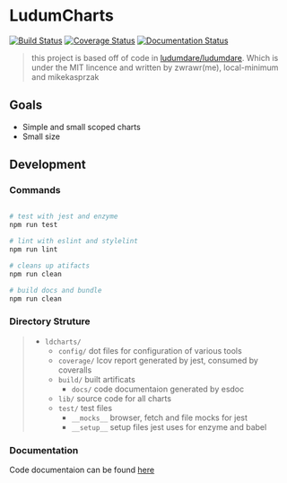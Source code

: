 # LudumCharts
[![Build Status](https://travis-ci.com/zwrawr/ldcharts.svg?branch=master)](https://travis-ci.com/zwrawr/ldcharts)
[![Coverage Status](https://coveralls.io/repos/github/zwrawr/ldcharts/badge.svg?branch=master)](https://coveralls.io/github/zwrawr/ldcharts?branch=master)
[![Documentation Status](https://zwrawr.github.io/ldcharts/badge.svg)](https://zwrawr.github.io/ldcharts/)


> this project is based off of code in [ludumdare/ludumdare](https://github.com/ludumdare/ludumdare). Which is under the MIT lincence and written by zwrawr(me), local-minimum and mikekasprzak

## Goals
 - Simple and small scoped charts
 - Small size

## Development
### Commands

```bash

# test with jest and enzyme
npm run test

# lint with eslint and stylelint
npm run lint

# cleans up atifacts
npm run clean

# build docs and bundle
npm run clean

```
### Directory Struture

>- `ldcharts/`
>	- `config/`
>	dot files for configuration of various tools
>	- `coverage/`
>	lcov report generated by jest, consumed by coveralls
>	- `build/`
>	built artificats
>		- `docs/`
>		code documentaion generated by esdoc
>	- `lib/`
>	source code for all charts
>	- `test/`
>	test files
>		- `__mocks__`
>		browser, fetch and file mocks for jest
>		- `__setup__`
>		setup files jest uses for enzyme and babel

### Documentation

Code documentaion can be found [here](https://zwrawr.github.io/ldcharts/)

